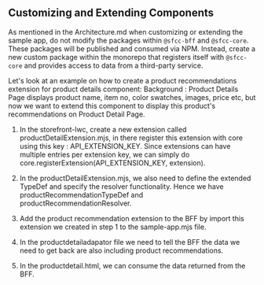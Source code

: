 ## Customizing and Extending Components

As mentioned in the Architecture.md when customizing or extending the sample app, do not modify the packages within `@sfcc-bff` and `@sfcc-core`. These packages will be published and consumed via NPM. Instead, create a new custom package within the monorepo that registers itself with `@sfcc-core` and provides access to data from a third-party service.

Let's look at an example on how to create a product recommendations extension for product details component:
Background : Product Details Page displays product name, item no, color swatches, images, price etc, but now we want to extend this component to display this product's recommendations on Product Detail Page. 

1. In the storefront-lwc, create a new extension called productDetailExtension.mjs, in there register this extension with core using this key : API_EXTENSION_KEY. Since extensions can have multiple entries per extension key, we can simply do core.registerExtension(API_EXTENSION_KEY, extension).

2. In the productDetailExtension.mjs, we also need to define the extended TypeDef and specify the resolver functionality. Hence we have productRecommendationTypeDef and productRecommendationResolver. 

3. Add the product recommendation extension to the BFF by import this extension we created in step 1 to the sample-app.mjs file. 

4. In the productdetailadapator file we need to tell the BFF the data we need to get back are also including product recommendations.

5. In the productdetail.html, we can consume the data returned from the BFF.

